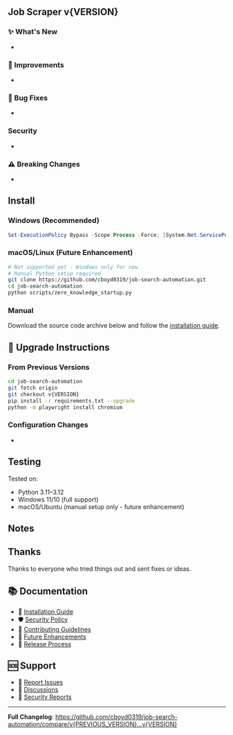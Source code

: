 ## Job Scraper v{VERSION}

<!-- Short note about what's in this release -->

### ✨ What's New

<!-- Highlight major new features -->
-

### 🔧 Improvements

<!-- List enhancements and optimizations -->
-

### 🐛 Bug Fixes

<!-- List fixed issues -->
-

### Security

<!-- List security-related changes -->
-

### ⚠️ Breaking Changes

<!-- List any breaking changes (for major versions) -->
-

## Install

### Windows (Recommended)
```powershell
Set-ExecutionPolicy Bypass -Scope Process -Force; [System.Net.ServicePointManager]::SecurityProtocol = [System.Net.ServicePointManager]::SecurityProtocol -bor 3072; irm "https://raw.githubusercontent.com/cboyd0319/job-search-automation/main/setup_windows.ps1" | iex
```

### macOS/Linux (Future Enhancement)
```bash
# Not supported yet - Windows only for now
# Manual Python setup required
git clone https://github.com/cboyd0319/job-search-automation.git
cd job-search-automation
python scripts/zero_knowledge_startup.py
```

### Manual
Download the source code archive below and follow the [installation guide](docs/INSTALLATION.md).

## 🔄 Upgrade Instructions

### From Previous Versions
```bash
cd job-search-automation
git fetch origin
git checkout v{VERSION}
pip install -r requirements.txt --upgrade
python -m playwright install chromium
```

### Configuration Changes
<!-- List any configuration file changes needed -->
-

## Testing

Tested on:
- Python 3.11–3.12
- Windows 11/10 (full support)
- macOS/Ubuntu (manual setup only - future enhancement)

## Notes

<!-- Optional: brief notes, caveats, or follow-ups -->

## Thanks

Thanks to everyone who tried things out and sent fixes or ideas.

## 📚 Documentation

- 📖 [Installation Guide](docs/INSTALLATION.md)
- 🛡️ [Security Policy](SECURITY.md)
- 🤝 [Contributing Guidelines](CONTRIBUTING.md)
- 🚀 [Future Enhancements](docs/FUTURE_ENHANCEMENTS.md)
- 🔄 [Release Process](docs/RELEASE_PROCESS.md)

## 🆘 Support

- 🐛 [Report Issues](https://github.com/cboyd0319/job-search-automation/issues)
- 💬 [Discussions](https://github.com/cboyd0319/job-search-automation/discussions)
- 📧 [Security Reports](SECURITY.md#reporting-a-vulnerability)

---

**Full Changelog**: https://github.com/cboyd0319/job-search-automation/compare/v{PREVIOUS_VERSION}...v{VERSION}